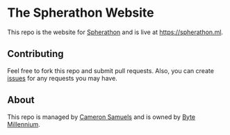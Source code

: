 # The Spherathon Website
This repo is the website for [Spherathon](https://git.io/v5oGR) and is live at <https://spherathon.ml>.

## Contributing
Feel free to fork this repo and submit pull requests. Also, you can create [issues](https://git.io/v5K4F) for any requests you may have.

## About
This repo is managed by [Cameron Samuels](https://cameronsamuels.com) and is owned by [Byte Millennium](https://bytemillennium.tk).

